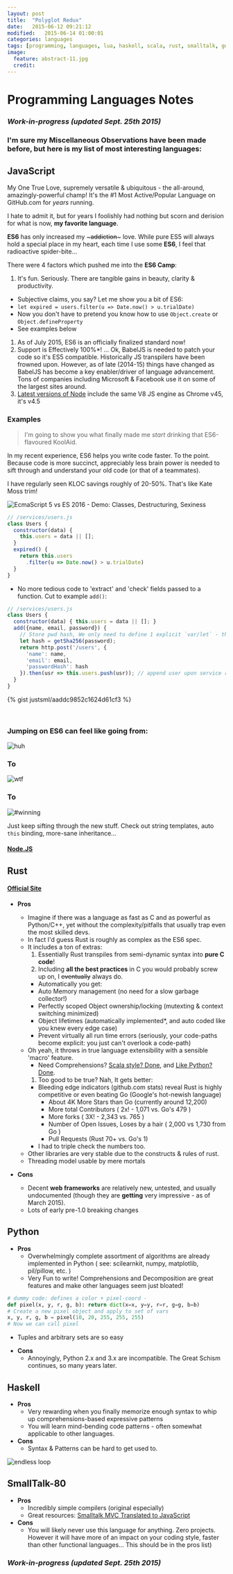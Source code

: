 ```yaml
---
layout: post
title:  "Polyglot Redux"
date:   2015-06-12 09:21:12
modified:   2015-06-14 01:00:01
categories: languages
tags: [programming, languages, lua, haskell, scala, rust, smalltalk, go, javascript, python]
image:
  feature: abstract-11.jpg
  credit:
---
```


# Programming Languages Notes

### _Work-in-progress (updated Sept. 25th 2015)_

### I'm sure my Miscellaneous Observations have been made before, but here is my list of most interesting languages:


## JavaScript

My One True Love, supremely versatile & ubiquitous - the all-around, amazingly-powerful champ!
It's the #1 Most Active/Popular Language on GitHub.com for *years* running.

I hate to admit it, but for years I foolishly had nothing but scorn and derision for what is now, **my favorite language**.

**ES6** has only increased my ~~~addiction~~~ love. While pure ES5 will always hold a special place in my heart, each time I use some **ES6**, I feel that radioactive spider-bite...

There were 4 factors which pushed me into the **ES6 Camp**:

1. It's fun. Seriously. There are tangible gains in beauty, clarity & productivity.
  - Subjective claims, you say? Let me show you a bit of ES6:
  - `let expired = users.filter(u => Date.now() > u.trialDate)`
  - Now you don't have to pretend you know how to use `Object.create` or `Object.defineProperty`
  - See examples below
1. As of July 2015,  ES6 is an officially finalized standard now!
1. Support is Effectively 100%*! ... Ok, BabelJS is needed to patch your code so it's ES5 compatible. Historically JS transpilers have been frowned upon. However, as of late (2014-15) things have changed as BabelJS has become a key enabler/driver of language advancement. Tons of companies including Microsoft & Facebook use it on some of the largest sites around.
1. [Latest versions of Node](https://nodejs.org/en/blog/release/v4.0.0/) include the same V8 JS engine as Chrome v45, it's v4.5

### Examples

> I'm going to show you what finally made me *start* drinking that ES6-flavoured KoolAid.

In my recent experience, ES6 helps you write code faster. To the point.
Because code is more succinct, appreciably less brain power is needed to sift through and understand your old code (or that of a teammates).

I have regularly seen KLOC savings roughly of 20-50%. That's like Kate Moss trim!

![EcmaScript 5 vs ES 2016 - Demo: Classes, Destructuring, Sexiness](/images/screenshots/Diff-ES6-vs-ES5-Head-to-Head.png)

```js
// /services/users.js
class Users {
  constructor(data) {
    this.users = data || [];
  }
  expired() {
    return this.users
      .filter(u => Date.now() > u.trialDate)
  }
}
```
  - No more tedious code to 'extract' and 'check' fields passed to a function. Cut to example `add()`:

```js
// /services/users.js
class Users {
  constructor(data) { this.users = data || []; }
  add({name, email, password}) {
    // Store pwd hash, We only need to define 1 explicit `var/let` - the other vars are 'defined' with the `{fields}` wizardry above ^^^
    let hash = getSha256(password);
    return http.post('/users', {
      'name': name,
      'email': email,
      'passwordHash': hash
    }).then(usr => this.users.push(usr)); // append user upon service response
  }
}
```

{% gist justsml/aaddc9852c1624d61cf3 %}


<p>&#160;</p>

### Jumping on ES6 can feel like going from:

<div class="anigif top">
  <img alt='huh' title="Huh?" src="http://res.cloudinary.com/ddd/image/upload/v1441143891/wtf__tumblr_inline_n7ygqh6Y0C1svcdm1_igeqey.gif" />
</div>
<h3>To</h3>
<div class="anigif">
  <img alt='wtf' title="WTF?!?!" src="http://res.cloudinary.com/ddd/image/upload/v1443133148/cat-wtf-trap.gif" />
</div>
<h3>To</h3>
<div class="anigif end">
  <img alt='#winning' title='#winning' src="http://res.cloudinary.com/ddd/image/upload/v1443133141/full-throttle.gif" />
</div>


Just keep sifting through the new stuff. Check out string templates, auto `this` binding, more-sane inheritance...


#### [Node.JS](http://nodejs.org/)



## Rust

#### [Official Site](http://www.rust-lang.org/)

* __Pros__
  - Imagine if there was a language as fast as C and as powerful as Python/C++, yet without the complexity/pitfalls that usually trap even the most skilled devs.
  - In fact I'd guess Rust is roughly as complex as the ES6 spec.
  - It includes a ton of extras:
    1. Essentially Rust transpiles from semi-dynamic syntax into __pure C code__!
    1. Including **__all the best practices__** in C you would probably screw up on, I ~~eventually~~ always do.
      * Automatically you get:
      * Auto Memory management (no need for a slow garbage collector!)
      * Perfectly scoped Object ownership/locking (mutexting & context switching minimized)
      * Object lifetimes (automatically implemented*, and auto coded like you knew every edge case)
      * Prevent virtually all run time errors (seriously, your code-paths become explicit: you just can't overlook a code-path)
  - Oh yeah, it throws in true language extensibility with a sensible 'macro' feature.
    - Need Comprehensions? [Scala style? Done](https://gist.github.com/hanny24/5749688), and [Like Python? Done](https://gist.github.com/JeffBelgum/5e762761cd63c796e803).
    1. Too good to be true? Nah, It gets better:
      * Bleeding edge indicators (github.com stats) reveal Rust is highly competitive or even beating Go (Google's hot-newish language)
        - About 4K More Stars than Go (currently around 12,200)
        - More total Contributors ( 2x! - 1,071 vs. Go's 479 )
        - More forks ( 3X! - 2,343 vs. 765 )
        - Number of Open Issues, Loses by a hair ( 2,000 vs 1,730 from Go )
        - Pull Requests (Rust 70+ vs. Go's 1)
      * I had to triple check the numbers too.
  - Other libraries are very stable due to the constructs & rules of rust.
  - Threading model usable by mere mortals

* __Cons__
  - Decent **web frameworks** are relatively new, untested, and usually undocumented (though they are __getting__ very impressive - as of March 2015).
  - Lots of early pre-1.0 breaking changes



## Python

* __Pros__
  - Overwhelmingly complete assortment of algorithms are already implemented in Python ( see: scilearnkit, numpy, matplotlib, pil/pillow, etc. )
  - Very Fun to write! Comprehensions and Decomposition are great features and make other languages seem just bloated!

~~~python
# dummy code: defines a color + pixel-coord -
def pixel(x, y, r, g, b): return dict(x=x, y=y, r=r, g=g, b=b)
# Create a new pixel object and apply to set of vars
x, y, r, g, b = pixel(10, 20, 255, 255, 255)
# Now we can call pixel
~~~

  - Tuples and arbitrary sets are so easy

* __Cons__
  - Annoyingly, Python 2.x and 3.x are incompatible. The Great Schism continues, so many years later.



## Haskell

* __Pros__
  - Very rewarding when you finally memorize enough syntax to whip up comprehensions-based expressive patterns
  - You will learn mind-bending code patterns - often somewhat applicable to other languages.
* __Cons__
  - Syntax & Patterns can be hard to get used to.


<div class="anigif end">
  <img alt='endless loop' src="http://res.cloudinary.com/ddd/image/upload/v1441143881/endless-loop.gif" />
</div>




## SmallTalk-80

* __Pros__
  - Incredibly simple compilers (original especially)
  - Great resources: [Smalltalk MVC Translated to JavaScript](http://peter.michaux.ca/articles/smalltalk-mvc-translated-to-javascript)
* __Cons__
  - You will likely never use this language for anything. Zero projects. However it will have more of an impact on your coding style, faster than other functional languages... This should be in the pros list)




### _Work-in-progress (updated Sept. 25th 2015)_



[schema_refactor]: https://res.cloudinary.com/ddd/image/upload/bldg-collapse__wsZKhIc_kafcha.gif
[not_a_fan]: https://res.cloudinary.com/ddd/image/upload/timeout-expired.gif
[teamwork]: https://res.cloudinary.com/ddd/image/upload/teamwork__tumblr_n2df80cPZa1s373hwo1_400_ghv4xn.gif
[fuck_this]: https://res.cloudinary.com/ddd/image/upload/panda-rampage__tumblr_nq7srwTXqr1stn6klo1_500_gm2som.gif
[new_feature]: https://res.cloudinary.com/ddd/image/upload/simba-toss-error.gif
[drinking]: http://res.cloudinary.com/ddd/image/upload/v1442175801/system-maint-anon.gif
[cat_outfit]: http://res.cloudinary.com/ddd/image/upload/v1441143858/cat-bee-fail.gif
[cat_loops]: http://res.cloudinary.com/ddd/image/upload/v1441143869/cat-loops.gif
[cat_bowl]: http://res.cloudinary.com/ddd/image/upload/v1441143883/kitten_bowl.gif
[cat_wtf]: http://res.cloudinary.com/ddd/image/upload/v1441143878/cat-wtf.gif
[endless_loop]: http://res.cloudinary.com/ddd/image/upload/v1441143881/endless-loop.gif
[happy_time]: http://res.cloudinary.com/ddd/image/upload/v1443133146/happy-time.gif

